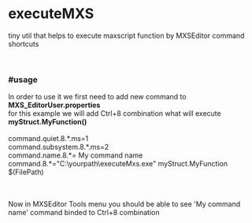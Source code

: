 # executeMXS
tiny util that helps to execute maxscript function by MXSEditor command shortcuts

<br/>
<h3>#usage</h3>

In order to use it we first need to add new command to <b>MXS_EditorUser.properties</b><br/>
for this example we will add Ctrl+8 combination what will execute <b>myStruct.MyFunction()</b><br/><br/>
  command.quiet.8.\*.ms=1<br/>
  command.subsystem.8.\*.ms=2<br/>
  command.name.8.\*= My command name<br/>
  command.8.\*="C:\yourpath\executeMxs.exe" myStruct.MyFunction $(FilePath)<br/>

<br/><br/>
  Now in MXSEditor Tools menu you should be able to see 'My command name' command binded to Ctrl+8 combination
  
  
